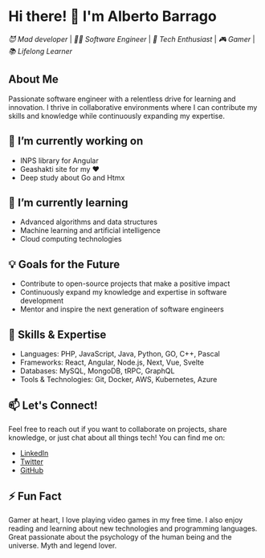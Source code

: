 # Hi there! 👋 I'm Alberto Barrago
*😈 Mad developer* | *👨‍💻 Software Engineer* | *🚀 Tech Enthusiast* | *🎮 Gamer* | *📚 Lifelong Learner*


## About Me
Passionate software engineer with a relentless drive for learning and innovation. I thrive in collaborative environments where I can contribute my skills and knowledge while continuously expanding my expertise.

## 🔭 I’m currently working on
- INPS library for Angular
- Geashakti site for my ❤️ 
- Deep study about Go and Htmx

## 🌱 I’m currently learning
- Advanced algorithms and data structures
- Machine learning and artificial intelligence
- Cloud computing technologies

## 💡 Goals for the Future
- Contribute to open-source projects that make a positive impact
- Continuously expand my knowledge and expertise in software development
- Mentor and inspire the next generation of software engineers

## 🚀 Skills & Expertise
- Languages: PHP, JavaScript, Java, Python, GO, C++, Pascal
- Frameworks: React, Angular, Node.js, Next, Vue, Svelte
- Databases: MySQL, MongoDB, tRPC, GraphQL
- Tools & Technologies: Git, Docker, AWS, Kubernetes, Azure

## 📫 Let's Connect!
Feel free to reach out if you want to collaborate on projects, share knowledge, or just chat about all things tech! You can find me on:
- [LinkedIn](https://www.linkedin.com/in/albertobarrago)
- [Twitter](https://twitter.com/albertobarrago)
- [GitHub](https://github.com/albertobarrago)

## ⚡ Fun Fact
Gamer at heart, I love playing video games in my free time. I also enjoy reading and learning about new technologies and programming languages.
Great passionate about the psychology of the human being and the universe. Myth and legend lover.
